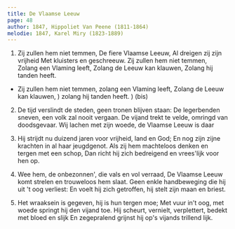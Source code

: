 ```yaml
---
title: De Vlaamse Leeuw
page: 48
author: 1847, Hippoliet Van Peene (1811-1864)
melodie: 1847, Karel Miry (1823-1889)
---
```


1. Zij zullen hem niet temmen, 
De fiere Vlaamse Leeuw,
Al dreigen zij zijn vrijheid 
Met kluisters en geschreeuw.
Zij zullen hem niet temmen, 
Zolang een Vlaming leeft,
Zolang de Leeuw kan klauwen, 
Zolang hij tanden heeft.


- Zij zullen hem niet temmen, 
zolang een Vlaming leeft,
Zolang de Leeuw kan klauwen, )
zolang hij tanden heeft.     ) (bis)
    

2. De tijd verslindt de steden, 
geen tronen blijven staan:
De legerbenden sneven, 
een volk zal nooit vergaan.
De vijand trekt te velde, 
omringd van doodsgevaar.
Wij lachen met zijn woede, 
de Vlaamse Leeuw is daar 


3. Hij strijdt nu duizend jaren 
voor vrijheid, land en God;
En nog zijn zijne krachten 
in al haar jeugdgenot.
Als zij hem machteloos denken 
en tergen met een schop,
Dan richt hij zich bedreigend 
en vrees'lijk voor hen op.


4. Wee hem, de onbezonnen', 
die vals en vol verraad,
De Vlaamse Leeuw komt strelen 
en trouweloos hem slaat.
Geen enkle handbeweging 
die hij uit 't oog verliest:
En voelt hij zich getroffen, 
hij stelt zijn maan en briest.


5. Het wraaksein is gegeven, 
hij is hun tergen moe;
Met vuur in't oog, met woede
springt hij den vijand toe.
Hij scheurt, vernielt, verplettert,
bedekt met bloed en slijk
En zegepralend grijnst hij
op's vijands trillend lijk.